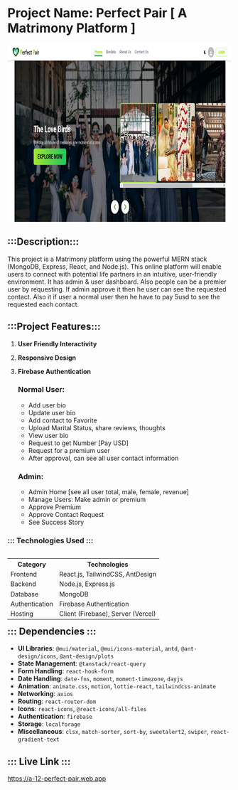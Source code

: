  # Project Name: Perfect Pair [ A Matrimony Platform ]
 <div align="center">
  <img height="400" width="100%" src="https://github.com/Chitra35006/5_practice/blob/7b7ec840d4041c8fb9027636d689a1d6f2f1eb08/pp.png" />
</div>

## :::Description:::
This project is a Matrimony platform using the powerful MERN stack (MongoDB, Express, React, and Node.js). This online platform will enable users to connect with potential life partners in an intuitive, user-friendly environment. It has admin & user dashboard. Also people can be a premier user by requesting. If admin approve it then he user can see the requested contact. Also it if user a normal user then he have to pay 5usd to see the requested each contact.

## :::Project Features:::
1. **User Friendly Interactivity**
2. **Responsive Design**
3. **Firebase Authentication**

    ### Normal User:
    - Add user bio
    - Update user bio
    - Add contact to Favorite 
    - Upload Marital Status, share reviews, thoughts
    - View user bio
    - Request to get Number [Pay USD]
    - Request for a premium user
    - After approval, can see all user contact information

    ### Admin:
    - Admin Home [see all user total, male, female, revenue]
    - Manage Users: Make admin or premium
    - Approve Premium
    - Approve Contact Request
    - See Success Story

      

<h3 align="left">::: Technologies Used :::</h3>

<table align="left" width="100%">
  <tr>
    <th>Category</th>
    <th>Technologies</th>
  </tr>
  <tr>
    <td>Frontend</td>
    <td>React.js, TailwindCSS, AntDesign</td>
  </tr>
  <tr>
    <td>Backend</td>
    <td>Node.js, Express.js</td>
  </tr>
  <tr>
    <td>Database</td>
    <td>MongoDB</td>
  </tr>
  <tr>
    <td>Authentication</td>
    <td>Firebase Authentication</td>
  </tr>
  <tr>
    <td>Hosting</td>
    <td>Client (Firebase), Server (Vercel)</td>
  </tr>
</table>

<br><br>


## ::: Dependencies :::

- **UI Libraries**: `@mui/material`, `@mui/icons-material`, `antd`, `@ant-design/icons`, `@ant-design/plots`
- **State Management**: `@tanstack/react-query`
- **Form Handling**: `react-hook-form`
- **Date Handling**: `date-fns`, `moment`, `moment-timezone`, `dayjs`
- **Animation**: `animate.css`, `motion`, `lottie-react`, `tailwindcss-animate`
- **Networking**: `axios`
- **Routing**: `react-router-dom`
- **Icons**: `react-icons`, `@react-icons/all-files`
- **Authentication**: `firebase`
- **Storage**: `localforage`
- **Miscellaneous**: `clsx`, `match-sorter`, `sort-by`, `sweetalert2`, `swiper`, `react-gradient-text`




## ::: Live Link :::
 https://a-12-perfect-pair.web.app
